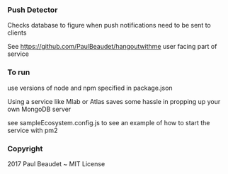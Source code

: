 ### Push Detector
Checks database to figure when push notifications need to be sent to clients

See https://github.com/PaulBeaudet/hangoutwithme user facing part of service

### To run
use versions of node and npm specified in package.json

Using a service like Mlab or Atlas saves some hassle in propping up your own MongoDB server

see sampleEcosystem.config.js to see an example of how to start the service with pm2

### Copyright
2017 Paul Beaudet
~ MIT License
